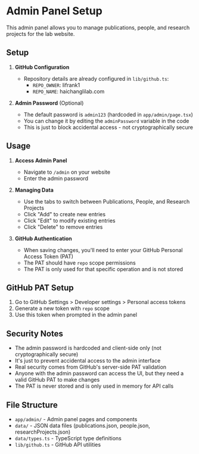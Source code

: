 # Admin Panel Setup

This admin panel allows you to manage publications, people, and research projects for the lab website.

## Setup

1. **GitHub Configuration**
   - Repository details are already configured in `lib/github.ts`:
     - `REPO_OWNER`: lifrank1
     - `REPO_NAME`: haichanglilab.com

2. **Admin Password** (Optional)
   - The default password is `admin123` (hardcoded in `app/admin/page.tsx`)
   - You can change it by editing the `adminPassword` variable in the code
   - This is just to block accidental access - not cryptographically secure

## Usage

1. **Access Admin Panel**
   - Navigate to `/admin` on your website
   - Enter the admin password

2. **Managing Data**
   - Use the tabs to switch between Publications, People, and Research Projects
   - Click "Add" to create new entries
   - Click "Edit" to modify existing entries
   - Click "Delete" to remove entries

3. **GitHub Authentication**
   - When saving changes, you'll need to enter your GitHub Personal Access Token (PAT)
   - The PAT should have `repo` scope permissions
   - The PAT is only used for that specific operation and is not stored

## GitHub PAT Setup

1. Go to GitHub Settings > Developer settings > Personal access tokens
2. Generate a new token with `repo` scope
3. Use this token when prompted in the admin panel

## Security Notes

- The admin password is hardcoded and client-side only (not cryptographically secure)
- It's just to prevent accidental access to the admin interface
- Real security comes from GitHub's server-side PAT validation
- Anyone with the admin password can access the UI, but they need a valid GitHub PAT to make changes
- The PAT is never stored and is only used in memory for API calls

## File Structure

- `app/admin/` - Admin panel pages and components
- `data/` - JSON data files (publications.json, people.json, researchProjects.json)
- `data/types.ts` - TypeScript type definitions
- `lib/github.ts` - GitHub API utilities
